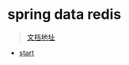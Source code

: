 # spring data redis

> [文档地址](https://docs.spring.io/spring-data/redis/reference/index.html)


- [start](00getStart.md)